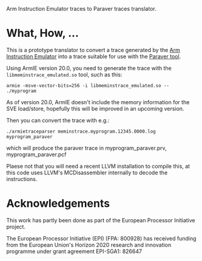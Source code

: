 Arm Instruction Emulator traces to Paraver traces translator.

# What, How, ...

This is a prototype translator to convert a trace generated by the [Arm Instruction Emulator](https://developer.arm.com/tools-and-software/server-and-hpc/compile/arm-instruction-emulator) into a trace suitable for use with the [Paraver tool](https://tools.bsc.es/paraver/).

Using ArmIE version 20.0, you need to generate the trace with the `libmeminstrace_emulated.so` tool, such as this:

```
armie -msve-vector-bits=256 -i libmeminstrace_emulated.so -- ./myprogram
```
As of version 20.0, ArmIE doesn't include the memory information for the SVE load/store, hopefully this will be improved in an upcoming version.

Then you can convert the trace with e.g.:

```
./armietraceparser meminstrace.myprogram.12345.0000.log myprogram_paraver
```

which will produce the paraver trace in myprogram_paraver.prv, myprogram_paraver.pcf


Plaese not that you will need a recent LLVM installation to compile this, at this code uses LLVM's MCDisassembler internally to decode the instructions.


# Acknowledgements

This work has partly been done as part of the European Processor Initiative project.

The European Processor Initiative (EPI) (FPA: 800928) has received funding from the European Union's Horizon 2020 research and innovation programme under grant agreement EPI-SGA1: 826647
